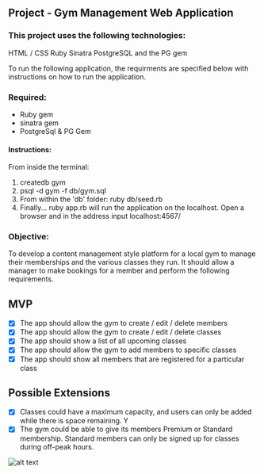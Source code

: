 ## Project - Gym Management Web Application

### This project uses the following technologies:

HTML / CSS
Ruby
Sinatra
PostgreSQL and the PG gem

To run the following application, the requirments are specified below with instructions on how to run the application.

### Required:
- Ruby gem
- sinatra gem
- PostgreSql & PG Gem

#### Instructions:
From inside the terminal:
1. createdb gym
2. psql -d gym -f db/gym.sql
3. From within the 'db' folder: ruby db/seed.rb
4. Finally...
ruby app.rb will run the application on the localhost. Open a browser and in the address input localhost:4567/

### Objective:
To develop a content management style platform for a local gym to manage their memberships and the various classes they run. It should allow a manager to make bookings for a member and perform the following requirements.

## MVP
 - [x]  The app should allow the gym to create / edit / delete members
 - [x]  The app should allow the gym to create / edit / delete classes
 - [x]  The app should show a list of all upcoming classes
 - [X]  The app should allow the gym to add members to specific classes
 - [X]  The app should show all members that are registered for a particular class

## Possible Extensions
 - [x] Classes could have a maximum capacity, and users can only be added while there is space remaining. Y
 - [x] The gym could be able to give its members Premium or Standard membership. Standard members can only be signed up for classes during off-peak hours.

![alt text](gym.gif 'gym management')
